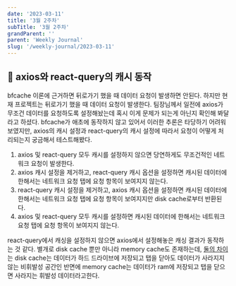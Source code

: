 ```yaml
---
date: '2023-03-11'
title: '3월 2주차'
subTitle: '3월 2주차'
grandParent: ''
parent: 'Weekly Journal'
slug: '/weekly-journal/2023-03-11'
---
```


## 📌 axios와 react-query의 캐시 동작

bfcache 이론에 근거하면 뒤로가기 했을 때 데이터 요청이 발생하면 안된다. 하지만 현재 프로젝트는 뒤로가기 했을 때 데이터 요청이 발생한다. 팀장님께서 일전에 axios가 무조건 데이터를 요청하도록 설정해놨는데 혹시 이게 문제가 되는게 아닌지 확인해 봐달라고 하셨다. bfcache가 애초에 동작하지 않고 있어서 이러한 추론은 타당하기 어려워보였지만, axios의 캐시 설정과 react-query의 캐시 설정에 따라서 요청이 어떻게 처리되는지 궁금해서 테스트해봤다.

1. axios 및 react-query 모두 캐시를 설정하지 않으면 당연하게도 무조건적인 네트워크 요청이 발생한다.
2. axios 캐시 설정을 제거하고, react-query 캐시 옵션을 설정하면 캐시된 데이터에 한해서는 네트워크 요청 탭에 요청 항목이 보여지지 않는다.
3. react-query 캐시 설정을 제거하고, axios 캐시 옵션을 설정하면 캐시된 데이터에 한해서는 네트워크 요청 탭에 요청 항목이 보여지지만 disk cache로부터 반환된다.
4. axios 및 react-query 모두 캐시를 설정하면 캐시된 데이터에 한해서는 네트워크 요청 탭에 요청 항목이 보여지지 않는다.

react-query에서 캐싱을 설정하지 않으면 axios에서 설정해놓은 캐싱 결과가 동작하는 것 같다. 별개로 disk cache 뿐만 아니라 memory cache도 존재하는데, [둘의 차이](https://stackoverflow.com/questions/44596937/chrome-memory-cache-vs-disk-cache)는 disk cache는 데이터가 하드 드라이브에 저장되고 탭을 닫아도 데이터가 사라지지 않는 비휘발성 공간인 반면에 memory cache는 데이터가 ram에 저장되고 탭을 닫으면 사라지는 휘발성 데이터라고한다.

